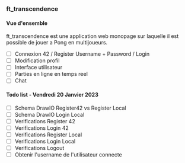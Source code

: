 <!-- cmd + shift + v pour visualizer -->

### ft_transcendence

#### Vue d'ensemble

ft_transcendence est une application web monopage sur laquelle il est possible de jouer a Pong en multijoueurs.

-   [ ] Connexion 42 / Register Username + Password / Login
-   [ ] Modification profil
-   [ ] Interface utilisateur
-   [ ] Parties en ligne en temps reel
-   [ ] Chat

#### Todo list - Vendredi 20 Janvier 2023

-   [ ] Schema DrawIO Register42 vs Register Local
-   [ ] Schema DrawIO Login Local
-   [ ] Verifications Register 42
-   [ ] Verifications Login 42
-   [ ] Verifications Register Local
-   [ ] Verifications Login Local
-   [ ] Verifications Logout
-   [ ] Obtenir l'username de l'utilisateur connecte